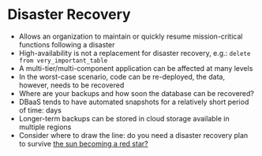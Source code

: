 # Disaster Recovery

* Allows an organization to maintain or quickly resume mission-critical functions following a disaster
* High-availability is not a replacement for disaster recovery, e.g.: `delete from very_important_table`
* A multi-tier/multi-component application can be affected at many levels
* In the worst-case scenario, code can be re-deployed, the data, however, needs to be recovered
* Where are your backups and how soon the database can be recovered?
* DBaaS tends to have automated snapshots for a relatively short period of time: days
* Longer-term backups can be stored in cloud storage available in multiple regions
* Consider where to draw the line: do you need a disaster recovery plan to survive [the sun becoming a red star?](https://www.space.com/14732-sun-burns-star-death.html)

